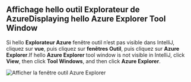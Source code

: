## <a name="displaying-hello-azure-explorer-tool-window"></a><span data-ttu-id="339ce-101">Affichage hello outil Explorateur de Azure</span><span class="sxs-lookup"><span data-stu-id="339ce-101">Displaying hello Azure Explorer Tool Window</span></span>

<span data-ttu-id="339ce-102">Si hello **Explorateur Azure** fenêtre outil n’est pas visible dans IntelliJ, cliquez sur **vue**, puis cliquez sur **fenêtres Outil**, puis cliquez sur **Azure Explorer**.</span><span class="sxs-lookup"><span data-stu-id="339ce-102">If hello **Azure Explorer** tool window is not visible in IntelliJ, click **View**, then click **Tool Windows**, and then click **Azure Explorer**.</span></span>

![Afficher la fenêtre outil Azure Explorer](./media/azure-toolkit-for-intellij-show-azure-explorer/show-az-exp-01.png)

